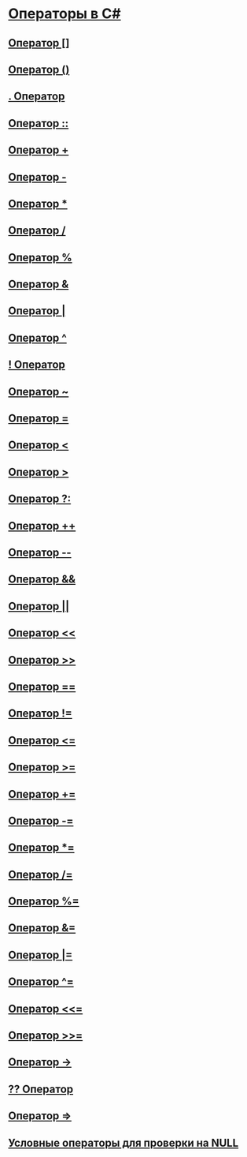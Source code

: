 # [Операторы в C#](index.md)
## [Оператор []](index-operator.md)
## [Оператор ()](invocation-operator.md)
## [. Оператор](member-access-operator.md)
## [Оператор ::](namespace-alias-qualifer.md)
## [Оператор +](addition-operator.md)
## [Оператор -](subtraction-operator.md)
## [Оператор *](multiplication-operator.md)
## [Оператор /](division-operator.md)
## [Оператор %](modulus-operator.md)
## [Оператор &](and-operator.md)
## [Оператор |](or-operator.md)
## [Оператор ^](xor-operator.md)
## [! Оператор](logical-negation-operator.md)
## [Оператор ~](bitwise-complement-operator.md)
## [Оператор =](assignment-operator.md)
## [Оператор <](less-than-operator.md)
## [Оператор >](greater-than-operator.md)
## [Оператор ?:](conditional-operator.md)
## [Оператор ++](increment-operator.md)
## [Оператор --](decrement-operator.md)
## [Оператор &&](conditional-and-operator.md)
## [Оператор ||](conditional-or-operator.md)
## [Оператор <<](left-shift-operator.md)
## [Оператор >>](right-shift-operator.md)
## [Оператор ==](equality-comparison-operator.md)
## [Оператор !=](not-equal-operator.md)
## [Оператор <=](less-than-equal-operator.md)
## [Оператор >=](greater-than-equal-operator.md)
## [Оператор +=](addition-assignment-operator.md)
## [Оператор -=](subtraction-assignment-operator.md)
## [Оператор *=](multiplication-assignment-operator.md)
## [Оператор /=](division-assignment-operator.md)
## [Оператор %=](modulus-assignment-operator.md)
## [Оператор &=](and-assignment-operator.md)
## [Оператор |=](or-assignment-operator.md)
## [Оператор ^=](xor-assignment-operator.md)
## [Оператор <<=](left-shift-assignment-operator.md)
## [Оператор >>=](right-shift-assignment-operator.md)
## [Оператор ->](dereference-operator.md)
## [?? Оператор](null-conditional-operator.md)
## [Оператор =>](lambda-operator.md)
## [Условные операторы для проверки на NULL](null-conditional-operators.md)
